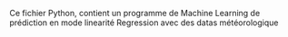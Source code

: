 Ce fichier Python, contient un programme de Machine Learning de prédiction en mode linearité Regression avec des datas météorologique
